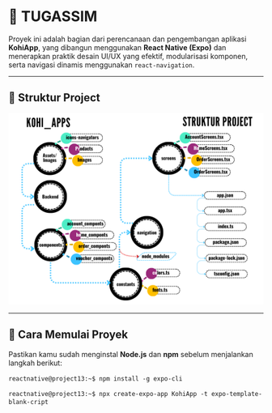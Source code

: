 # 📱 TUGASSIM

Proyek ini adalah bagian dari perencanaan dan pengembangan aplikasi **KohiApp**, yang dibangun menggunakan **React Native (Expo)** dan menerapkan praktik desain UI/UX yang efektif, modularisasi komponen, serta navigasi dinamis menggunakan `react-navigation`.

---

## 📁 Struktur Project

<div align="center">
  <img src="https://github.com/theproject13/TugasProject_SIM/blob/main/struktur_project.png" alt="Struktur Project" />
</div>

---

## 🚀 Cara Memulai Proyek

Pastikan kamu sudah menginstal **Node.js** dan **npm** sebelum menjalankan langkah berikut:

```console
reactnative@project13:~$ npm install -g expo-cli
```

```console
reactnative@project13:~$ npx create-expo-app KohiApp -t expo-template-blank-cript
```
